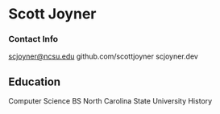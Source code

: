 # Scott Joyner
### Contact Info
scjoyner@ncsu.edu
github.com/scottjoyner
scjoyner.dev
## Education
Computer Science BS
North Carolina State University
History
